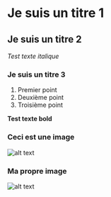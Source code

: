 # Je suis un titre 1

  ## Je suis un titre 2
  *Test texte italique*

  ### Je suis un titre 3
  1. Premier point
  2. Deuxième point
  3. Troisième point

**Test texte bold**

  ### Ceci est une image
  ![alt text](https://github.com/ellenhaas/CAC-Atelier1/blob/main/img/fork.PNG "Github img")

  ### Ma propre image
  ![alt text](https://github.com/ellenhaas/CAC-Atelier1/blob/main/img/fork.PNG "Github img")


